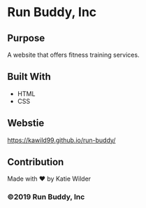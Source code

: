 # Run Buddy, Inc

## Purpose
A website that offers fitness training services.

## Built With
* HTML
* CSS

## Webstie
https://kawild99.github.io/run-buddy/

## Contribution
Made with ❤️ by Katie Wilder

### ©️2019 Run Buddy, Inc

